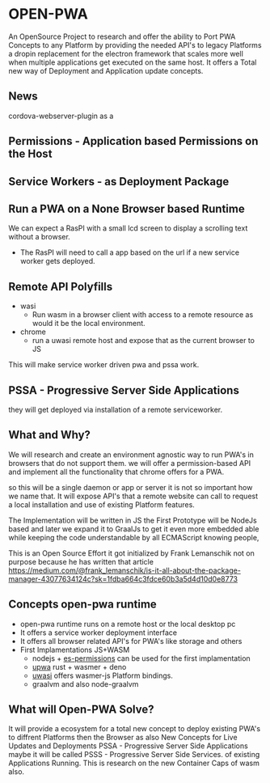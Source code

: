 # OPEN-PWA
An OpenSource Project to research and offer the ability to Port PWA Concepts to any Platform by providing the needed API's to legacy Platforms a dropin replacement for the electron framework that scales more well when multiple applications get executed on the same host. It offers a Total new way of Deployment and Application update concepts.

## News 
cordova-webserver-plugin as a 




## Permissions - Application based Permissions on the Host

## Service Workers - as Deployment Package

## Run a PWA on a None Browser based Runtime
We can expect a RasPI with a small lcd screen to display a scrolling text without a browser.
- The RasPI will need to call a app based on the url if a new service worker gets deployed.

## Remote API Polyfills
- wasi
  - Run wasm in a browser client with access to a remote resource as would it be the local environment.
- chrome
  - run a uwasi remote host and expose that as the current browser to JS
  
This will make service worker driven pwa and pssa work.

## PSSA - Progressive Server Side Applications
they will get deployed via installation of a remote serviceworker.
  
## What and Why?
We will research and create an environment agnostic way to run PWA's in browsers that do not support them. we will offer a permission-based API and implement all the functionality that chrome offers for a PWA.

so this will be a single daemon or app or server it is not so important how we name that. It will expose API's that a remote website can call to request a local installation and use of existing Platform features.

The Implementation will be written in JS the First Prototype will be NodeJs based and later we expand it to GraalJs to get it even more embedded able while keeping the code understandable by all ECMAScript knowing people,

This is an Open Source Effort it got initialized by Frank Lemanschik not on purpose because he has written that article
https://medium.com/@frank_lemanschik/is-it-all-about-the-package-manager-43077634124c?sk=1fdba664c3fdce60b3a5d4d10d0e8773

## Concepts open-pwa runtime
- open-pwa runtime runs on a remote host or the local desktop pc
- It offers a service worker deployment interface
- It offers all browser related API's for PWA's like storage and others
- First Implamentations JS+WASM
  - nodejs + [es-permissions](https://github.com/direktspeed/es-permissions) can be used for the first implamentation
  - [upwa](https://github.com/direktspeed/upwa) rust + wasmer + deno
  - [uwasi](https://github.com/direktspeed/uwasi) offers wasmer-js Platform bindings.
  - graalvm and also node-graalvm


## What will Open-PWA Solve?
It will provide a ecosystem for a total new concept to deploy existing PWA's to diffrent Platforms then the Browser as also 
New Concepts for Live Updates and Deployments PSSA - Progressive Server Side Applications maybe it will be called PSSS - Progressive Server Side Services. of existing Applications Running. This is research on the new Container Caps
of wasm also.
